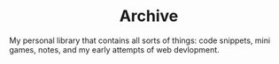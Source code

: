 <h1 align="center">Archive</h1>

My personal library that contains all sorts of things: code snippets, mini games, notes, and my early attempts of web devlopment. 

